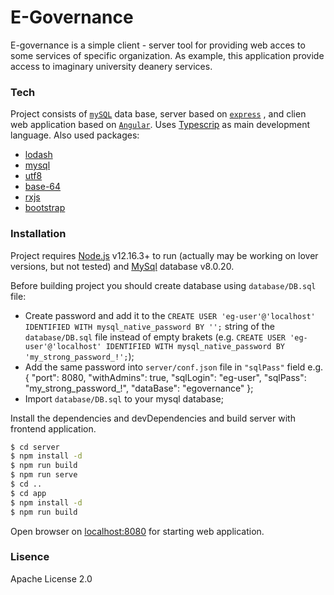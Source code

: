 # E-Governance

E-governance is a simple client - server tool for providing web acces to some services of specific organization.
As example, this application provide access to imaginary university deanery services.

### Tech
Project consists of [`mySQL`](https://www.mysql.com/) data base, server based on [`express`](https://expressjs.com/) , and clien web application based on [`Angular`](https://angular.io/).
Uses [Typescrip](https://www.typescriptlang.org/) as main development language.
Also used packages:
* [lodash](https://lodash.com/)
* [mysql](https://github.com/mysqljs/mysql#readme)
* [utf8](https://github.com/mathiasbynens/utf8.js)
* [base-64](https://github.com/mathiasbynens/base64)
* [rxjs](https://github.com/ReactiveX/RxJS)
* [bootstrap](https://getbootstrap.com/docs/3.4/css/)

### Installation

Project requires [Node.js](https://nodejs.org/) v12.16.3+ to run (actually may be working on lover versions, but not tested)
and [MySql](https://www.mysql.com/) database v8.0.20.

Before building project you should create database using `database/DB.sql` file:
- Create password and add it to the
`CREATE USER 'eg-user'@'localhost' IDENTIFIED WITH mysql_native_password BY '';`
string of the `database/DB.sql` file instead of empty brakets
(e.g. `CREATE USER 'eg-user'@'localhost' IDENTIFIED WITH mysql_native_password BY 'my_strong_password_!';`);
- Add the same password into `server/conf.json` file in `"sqlPass"` field
e.g. {
    "port": 8080,
    "withAdmins": true,
    "sqlLogin": "eg-user",
    "sqlPass": "my_strong_password_!",
    "dataBase": "egovernance"
};
- Import `database/DB.sql` to your mysql database;

Install the dependencies and devDependencies and build server with frontend application.

```sh
$ cd server
$ npm install -d
$ npm run build
$ npm run serve
$ cd ..
$ cd app
$ npm install -d
$ npm run build
```

Open browser on [localhost:8080](localhost:8080) for starting web application.

### Lisence
Apache License 2.0
